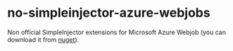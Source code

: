 # no-simpleinjector-azure-webjobs
Non official SimpleInjector extensions for Microsoft Azure Webjob (you can download it from [nuget](https://www.nuget.org/packages/NoSimpleInjector.AzureWebJobs/)).
